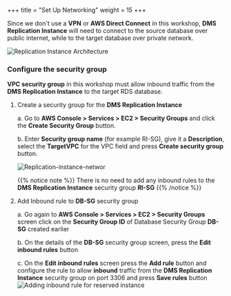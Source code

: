 +++
title = "Set Up Networking"
weight = 15
+++

Since we don't use a **VPN** or **AWS Direct Connect** in this workshop, **DMS Replication Instance** will need to connect to the source database over public internet, while to the target database over private network.

![Replication Instance Architecture](/db-mig/ri-network-conf.png)

### Configure the security group

**VPC security group** in this workshop must allow inbound traffic from the **DMS Replication Instance** to the target RDS database.

1. Create a security group for the **DMS Replication Instance**

    a. Go to **AWS Console > Services > EC2 > Security Groups** and click the **Create Security Group** button.

    b. Enter **Security group name** (for example RI-SG), give it a **Description**, select the **TargetVPC** for the VPC field and press **Create security group** button.

    ![Replication-instance-networ](/db-mig/ri-sg.png)

    {{% notice note %}}
  There is no need to add any inbound rules to the **DMS Replication Instance** security group **RI-SG**
  {{% /notice %}}

2. Add Inbound rule to **DB-SG** security group

    a. Go again to **AWS Console > Services > EC2 > Security Groups** screen click on the **Security Group ID** of Database Security Group **DB-SG** created earlier 
    
    b. On the details of the **DB-SG** security group screen, press the **Edit inbound rules** button
      
    c. On the **Edit inbound rules** screen press the **Add rule** button and configure the rule to allow **inbound** traffic from the **DMS Replication Instance** security group on port 3306 and press **Save rules** button
    ![Adding inbound rule for reserved instance](/db-mig/security-group-inbound-rule.en.png)

